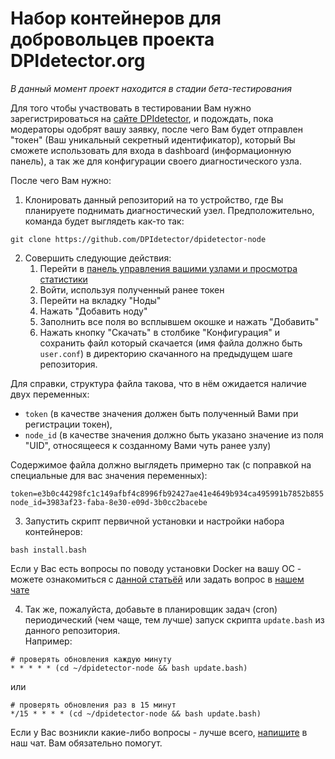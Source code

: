 # Набор контейнеров для добровольцев проекта DPIdetector.org

*В данный момент проект находится в стадии бета-тестирования*

Для того чтобы участвовать в тестировании Вам нужно зарегистрироваться на [сайте
DPIdetector](https://dpidetector.org/ru/request-token/), и подождать, пока модераторы одобрят вашу заявку,
после чего Вам будет отправлен "токен" (Ваш уникальный секретный идентификатор),
который Вы сможете использовать для входа в dashboard (информационную панель), а так же для конфигурации своего
диагностического узла.

После чего Вам нужно:
1) Клонировать данный репозиторий на то устройство, где Вы планируете поднимать диагностический узел.
Предположительно, команда будет выглядеть как-то так:
```
git clone https://github.com/DPIdetector/dpidetector-node
```
2) Совершить следующие действия:
   1. Перейти в [панель управления вашими узлами и просмотра статистики](https://dpidetector.org/dashboard/)
   2. Войти, используя полученный ранее токен
   3. Перейти на вкладку "Ноды"
   4. Нажать "Добавить ноду"
   5. Заполнить все поля во всплывшем окошке и нажать "Добавить"
   6. Нажать кнопку "Скачать" в столбике "Конфигурация" и сохранить файл который скачается (имя файла должно быть
`user.conf`) в директорию скачанного на предыдущем шаге репозитория.

Для справки, структура файла такова, что в нём ожидается наличие двух переменных:
- `token` (в качестве значения должен быть полученный Вами при регистрации токен),
- `node_id` (в качестве значения должно быть указано значение из поля "UID", относящееся к созданному Вами чуть ранее узлу)

Содержимое файла должно выглядеть примерно так (с поправкой на специальные для вас значения переменных):
```
token=e3b0c44298fc1c149afbf4c8996fb92427ae41e4649b934ca495991b7852b855
node_id=3983af23-faba-8e30-e09d-3b0cc2bacebe
```
3) Запустить скрипт первичной установки и настройки набора контейнеров:
```
bash install.bash
```

Если у Вас есть вопросы по поводу установки Docker на вашу ОС - можете ознакомиться с [данной статьёй](https://docs.docker.com/engine/install/) или задать вопрос в [нашем чате](https://t.me/dpidetector)

4) Так же, пожалуйста, добавьте в планировщик задач (cron) периодический (чем чаще, тем лучше) запуск скрипта `update.bash` из данного репозитория.  
Например:
```
# проверять обновления каждую минуту
* * * * * (cd ~/dpidetector-node && bash update.bash)
```
или
```
# проверять обновления раз в 15 минут
*/15 * * * * (cd ~/dpidetector-node && bash update.bash)
```


Если у Вас возникли какие-либо вопросы - лучше всего, [напишите](https://t.me/dpidetector) в наш чат. Вам обязательно помогут.
